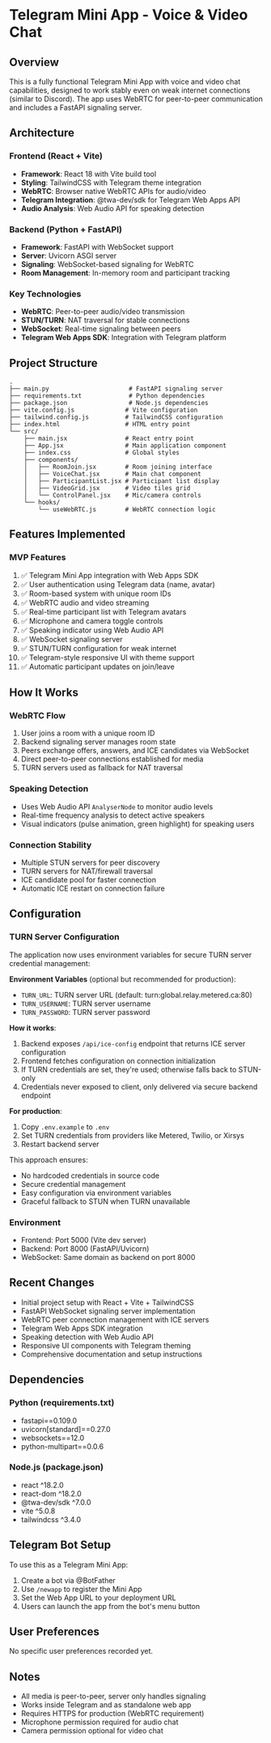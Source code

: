 # Telegram Mini App - Voice & Video Chat

## Overview

This is a fully functional Telegram Mini App with voice and video chat capabilities, designed to work stably even on weak internet connections (similar to Discord). The app uses WebRTC for peer-to-peer communication and includes a FastAPI signaling server.

## Architecture

### Frontend (React + Vite)
- **Framework**: React 18 with Vite build tool
- **Styling**: TailwindCSS with Telegram theme integration
- **WebRTC**: Browser native WebRTC APIs for audio/video
- **Telegram Integration**: @twa-dev/sdk for Telegram Web Apps API
- **Audio Analysis**: Web Audio API for speaking detection

### Backend (Python + FastAPI)
- **Framework**: FastAPI with WebSocket support
- **Server**: Uvicorn ASGI server
- **Signaling**: WebSocket-based signaling for WebRTC
- **Room Management**: In-memory room and participant tracking

### Key Technologies
- **WebRTC**: Peer-to-peer audio/video transmission
- **STUN/TURN**: NAT traversal for stable connections
- **WebSocket**: Real-time signaling between peers
- **Telegram Web Apps SDK**: Integration with Telegram platform

## Project Structure

```
.
├── main.py                      # FastAPI signaling server
├── requirements.txt             # Python dependencies
├── package.json                 # Node.js dependencies
├── vite.config.js              # Vite configuration
├── tailwind.config.js          # TailwindCSS configuration
├── index.html                  # HTML entry point
└── src/
    ├── main.jsx                # React entry point
    ├── App.jsx                 # Main application component
    ├── index.css               # Global styles
    ├── components/
    │   ├── RoomJoin.jsx        # Room joining interface
    │   ├── VoiceChat.jsx       # Main chat component
    │   ├── ParticipantList.jsx # Participant list display
    │   ├── VideoGrid.jsx       # Video tiles grid
    │   └── ControlPanel.jsx    # Mic/camera controls
    └── hooks/
        └── useWebRTC.js        # WebRTC connection logic
```

## Features Implemented

### MVP Features
1. ✅ Telegram Mini App integration with Web Apps SDK
2. ✅ User authentication using Telegram data (name, avatar)
3. ✅ Room-based system with unique room IDs
4. ✅ WebRTC audio and video streaming
5. ✅ Real-time participant list with Telegram avatars
6. ✅ Microphone and camera toggle controls
7. ✅ Speaking indicator using Web Audio API
8. ✅ WebSocket signaling server
9. ✅ STUN/TURN configuration for weak internet
10. ✅ Telegram-style responsive UI with theme support
11. ✅ Automatic participant updates on join/leave

## How It Works

### WebRTC Flow
1. User joins a room with a unique room ID
2. Backend signaling server manages room state
3. Peers exchange offers, answers, and ICE candidates via WebSocket
4. Direct peer-to-peer connections established for media
5. TURN servers used as fallback for NAT traversal

### Speaking Detection
- Uses Web Audio API `AnalyserNode` to monitor audio levels
- Real-time frequency analysis to detect active speakers
- Visual indicators (pulse animation, green highlight) for speaking users

### Connection Stability
- Multiple STUN servers for peer discovery
- TURN servers for NAT/firewall traversal
- ICE candidate pool for faster connection
- Automatic ICE restart on connection failure

## Configuration

### TURN Server Configuration
The application now uses environment variables for secure TURN server credential management:

**Environment Variables** (optional but recommended for production):
- `TURN_URL`: TURN server URL (default: turn:global.relay.metered.ca:80)
- `TURN_USERNAME`: TURN server username
- `TURN_PASSWORD`: TURN server password

**How it works**:
1. Backend exposes `/api/ice-config` endpoint that returns ICE server configuration
2. Frontend fetches configuration on connection initialization
3. If TURN credentials are set, they're used; otherwise falls back to STUN-only
4. Credentials never exposed to client, only delivered via secure backend endpoint

**For production**:
1. Copy `.env.example` to `.env`
2. Set TURN credentials from providers like Metered, Twilio, or Xirsys
3. Restart backend server

This approach ensures:
- No hardcoded credentials in source code
- Secure credential management
- Easy configuration via environment variables
- Graceful fallback to STUN when TURN unavailable

### Environment
- Frontend: Port 5000 (Vite dev server)
- Backend: Port 8000 (FastAPI/Uvicorn)
- WebSocket: Same domain as backend on port 8000

## Recent Changes

- Initial project setup with React + Vite + TailwindCSS
- FastAPI WebSocket signaling server implementation
- WebRTC peer connection management with ICE servers
- Telegram Web Apps SDK integration
- Speaking detection with Web Audio API
- Responsive UI components with Telegram theming
- Comprehensive documentation and setup instructions

## Dependencies

### Python (requirements.txt)
- fastapi==0.109.0
- uvicorn[standard]==0.27.0
- websockets==12.0
- python-multipart==0.0.6

### Node.js (package.json)
- react ^18.2.0
- react-dom ^18.2.0
- @twa-dev/sdk ^7.0.0
- vite ^5.0.8
- tailwindcss ^3.4.0

## Telegram Bot Setup

To use this as a Telegram Mini App:
1. Create a bot via @BotFather
2. Use `/newapp` to register the Mini App
3. Set the Web App URL to your deployment URL
4. Users can launch the app from the bot's menu button

## User Preferences

No specific user preferences recorded yet.

## Notes

- All media is peer-to-peer, server only handles signaling
- Works inside Telegram and as standalone web app
- Requires HTTPS for production (WebRTC requirement)
- Microphone permission required for audio chat
- Camera permission optional for video chat
